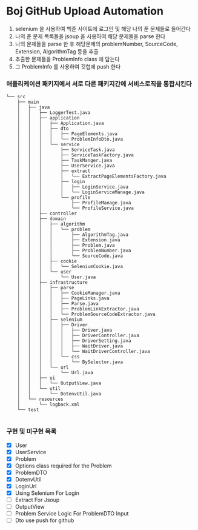 # Boj GitHub Upload Automation

1. selenium 을 사용하여 백준 사이트에 로그인 및 해당 나의 푼 문제들로 들어간다
2. 나의 푼 문제 목록들을 jsoup 을 사용하여 해당 문제들을 parse 한다
3. 나의 문제들을 parse 한 후 해당문제의 problemNumber, SourceCode, Extension, AlgorithmTag 등을 추출
4. 추출한 문제들을 ProblemInfo class <DTD> 에 담는다
5. 그 ProblemInfo 를 사용하여 깃헙에 push 한다

### 애플리케이션 패키지에서 서로 다른 패키지간에 서비스로직을 통합시킨다   





```
└── src
    ├── main
    │   ├── java
    │   │   ├── LoggerTest.java
    │   │   ├── application
    │   │   │   ├── Application.java
    │   │   │   ├── dto
    │   │   │   │   ├── PageElements.java
    │   │   │   │   └── ProblemInfoDto.java
    │   │   │   └── service
    │   │   │       ├── ServiceTask.java
    │   │   │       ├── ServiceTaskFactory.java
    │   │   │       ├── TaskManger.java
    │   │   │       ├── UserService.java
    │   │   │       ├── extract
    │   │   │       │   └── ExtractPageElementsFactory.java
    │   │   │       ├── login
    │   │   │       │   ├── LoginService.java
    │   │   │       │   └── LoginServiceManage.java
    │   │   │       └── profile
    │   │   │           ├── ProfileManage.java
    │   │   │           └── ProfileService.java
    │   │   ├── controller
    │   │   ├── domain
    │   │   │   ├── algorithm
    │   │   │   │   └── problem
    │   │   │   │       ├── AlgorithmTag.java
    │   │   │   │       ├── Extension.java
    │   │   │   │       ├── Problem.java
    │   │   │   │       ├── ProblemNumber.java
    │   │   │   │       └── SourceCode.java
    │   │   │   ├── cookie
    │   │   │   │   └── SeleniumCookie.java
    │   │   │   └── user
    │   │   │       └── User.java
    │   │   ├── infrastructure
    │   │   │   ├── parse
    │   │   │   │   ├── CookieManager.java
    │   │   │   │   ├── PageLinks.java
    │   │   │   │   ├── Parse.java
    │   │   │   │   ├── ProblemLinkExtractor.java
    │   │   │   │   └── ProblemSourceCodeExtractor.java
    │   │   │   ├── selenium
    │   │   │   │   ├── Driver
    │   │   │   │   │   ├── Driver.java
    │   │   │   │   │   ├── DriverController.java
    │   │   │   │   │   ├── DriverSetting.java
    │   │   │   │   │   ├── WaitDriver.java
    │   │   │   │   │   └── WaitDriverController.java
    │   │   │   │   └── css
    │   │   │   │       └── BySelector.java
    │   │   │   └── url
    │   │   │       └── Url.java
    │   │   ├── ui
    │   │   │   └── OutputView.java
    │   │   └── util
    │   │       └── DotenvUtil.java
    │   └── resources
    │       └── logback.xml
    └── test


```

### 구현 및 미구현 목록
- [x] User
- [x] UserService
- [x] Problem
- [x] Options class required for the Problem
- [x] ProblemDTO
- [x] DotenvUtil
- [x] LoginUrl
- [x] Using Selenium For Login
- [ ] Extract For Jsoup
- [ ] OutputView
- [ ] Problem Service Logic For ProblemDTO Input
- [ ] Dto use push for github